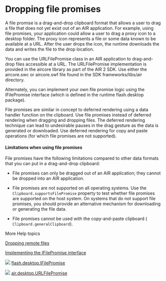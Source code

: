# Dropping file promises

<div>

A file promise is a drag-and-drop clipboard format that allows a user to drag a
file that does not yet exist out of an AIR application. For example, using file
promises, your application could allow a user to drag a proxy icon to a desktop
folder. The proxy icon represents a file or some data known to be available at a
URL. After the user drops the icon, the runtime downloads the data and writes
the file to the drop location.

You can use the URLFilePromise class in an AIR application to drag-and-drop
files accessible at a URL. The URLFilePromise implementation is provided in the
aircore library as part of the AIR 2 SDK. Use either the aircore.swc or
aircore.swf file found in the SDK frameworks/libs/air directory.

Alternately, you can implement your own file promise logic using the
IFilePromise interface (which is defined in the runtime flash.desktop package).

File promises are similar in concept to deferred rendering using a data handler
function on the clipboard. Use file promises instead of deferred rendering when
dragging and dropping files. The deferred rendering technique can lead to
undesirable pauses in the drag gesture as the data is generated or downloaded.
Use deferred rendering for copy and paste operations (for which file promises
are not supported).

<div>

#### Limitations when using file promises

File promises have the following limitations compared to other data formats that
you can put in a drag-and-drop clipboard:

- File promises can only be dragged out of an AIR application; they cannot be
  dropped into an AIR application.

- File promises are not supported on all operating systems. Use the
  `Clipboard.supportsFilePromise` property to test whether file promises are
  supported on the host system. On systems that do not support file promises,
  you should provide an alternative mechanism for downloading or generating the
  file data.

- File promises cannot be used with the copy-and-paste clipboard (
  `Clipboard.generalClipboard`).

</div>

</div>

<div>

<div>

More Help topics

</div>

<div>

[Dropping remote files](WSb2ba3b1aad8a27b0-3c3eacbd123c4109bdd-8000.html)

[Implementing the IFilePromise interface](WSb2ba3b1aad8a27b0-3c3eacbd123c4109bdd-7fff.html)

</div>

![](images/flashplatformLinkIndicator.png)
[flash.desktop.IFilePromise](http://help.adobe.com/en_US/FlashPlatform/reference/actionscript/3/flash/desktop/IFilePromise.html "http://help.adobe.com/en_US/FlashPlatform/reference/actionscript/3/flash/desktop/IFilePromise.html")

![](images/flashplatformLinkIndicator.png)
[air.desktop.URLFilePromise](http://help.adobe.com/en_US/FlashPlatform/reference/actionscript/3/air/desktop/URLFilePromise.html "http://help.adobe.com/en_US/FlashPlatform/reference/actionscript/3/air/desktop/URLFilePromise.html")

<div>

</div>

</div>
